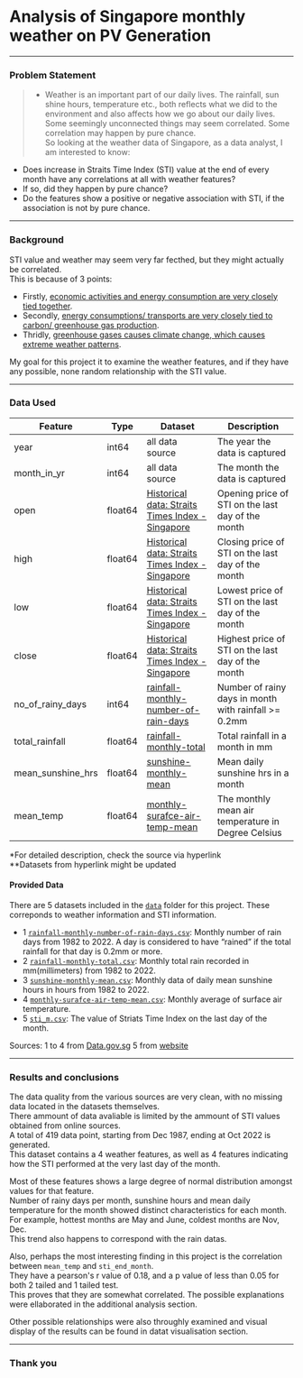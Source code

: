 # Analysis of Singapore monthly weather on PV Generation

---

### Problem Statement

> * Weather is an important part of our daily lives. The rainfall, sun shine hours, temperature etc., both reflects what we did to the environment and also affects how we go about our daily lives. Some seemingly unconnected things may seem correlated. Some correlation may happen by pure chance.  
So looking at the weather data of Singapore, as a data analyst, I am interested to know:  
- Does increase in Straits Time Index (STI) value at the end of every month have any correlations at all with weather features?  
- If so, did they happen by pure chance? 
- Do the features show a positive or negative association with STI, if the association is not by pure chance.

---

### Background

STI value and weather may seem very far fecthed, but they might actually be correlated.  
This is because of 3 points:  
 - Firstly, [economic activities and energy consumption are very closely tied together](https://www.ncbi.nlm.nih.gov/pmc/articles/PMC9328951/).  
 - Secondly, [energy consumptions/ transports are very closely tied to carbon/ greenhouse gas production](https://www.epa.gov/ghgemissions/sources-greenhouse-gas-emissions#:~:text=Human%20activities%20are%20responsible%20for,over%20the%20last%20150%20years.&text=The%20largest%20source%20of%20greenhouse,electricity%2C%20heat%2C%20and%20transportation.).  
 - Thridly, [greenhouse gases causes climate change, which causes extreme weather patterns](https://earthjustice.org/features/how-climate-change-is-fueling-extreme-weather).  

My goal for this project it to examine the weather features, and if they have any possible, none random relationship with the STI value.  


---

### Data Used

|Feature|Type|Dataset|Description|
|---|---|---|---|
|year|int64|all data source|The year the data is captured|
|month_in_yr|int64|all data source|The month the data is captured|
|open|float64|[Historical data: Straits Times Index - Singapore](https://stooq.com/q/d/?s=%5Esti&c=0&d1=19821228&d2=20230130&l=11&i=m)|Opening price of STI on the last day of the month
|high|float64|[Historical data: Straits Times Index - Singapore](https://stooq.com/q/d/?s=%5Esti&c=0&d1=19821228&d2=20230130&l=11&i=m)|Closing price of STI on the last day of the month
|low|float64|[Historical data: Straits Times Index - Singapore](https://stooq.com/q/d/?s=%5Esti&c=0&d1=19821228&d2=20230130&l=11&i=m)|Lowest price of STI on the last day of the month
|close|float64|[Historical data: Straits Times Index - Singapore](https://stooq.com/q/d/?s=%5Esti&c=0&d1=19821228&d2=20230130&l=11&i=m)|Highest price of STI on the last day of the month
|no_of_rainy_days|int64|[rainfall-monthly-number-of-rain-days](https://data.gov.sg/dataset/rainfall-monthly-number-of-rain-days)|Number of rainy days in month with rainfall >= 0.2mm|
|total_rainfall|float64|[rainfall-monthly-total](https://data.gov.sg/dataset/rainfall-monthly-total)|Total rainfall in a month in mm| 
|mean_sunshine_hrs|float64|[sunshine-monthly-mean](https://data.gov.sg/dataset/sunshine-duration-monthly-mean-daily-duration)|Mean daily sunshine hrs in a month|
|mean_temp|float64|[monthly-surafce-air-temp-mean](https://data.gov.sg/dataset/surface-air-temperature-monthly-mean)|The monthly mean air temperature in Degree Celsius|
  
    
*For detailed description, check the source via hyperlink  
**Datasets from hyperlink might be updated  

#### Provided Data

There are 5 datasets included in the [`data`](./data/) folder for this project. These correponds to weather information and STI information. 

* 1 [`rainfall-monthly-number-of-rain-days.csv`](./data/rainfall-monthly-number-of-rain-days.csv): Monthly number of rain days from 1982 to 2022. A day is considered to have “rained” if the total rainfall for that day is 0.2mm or more.
* 2 [`rainfall-monthly-total.csv`](./data/rainfall-monthly-total.csv): Monthly total rain recorded in mm(millimeters) from 1982 to 2022.
* 3 [`sunshine-monthly-mean.csv`](./data/sunshine-monthly-mean.csv): Monthly data of daily mean sunshine hours in hours from 1982 to 2022.
* 4 [`monthly-surafce-air-temp-mean.csv`](./data/monthly-surafce-air-temp-mean.csv): Monthly average of surface air temperature.
* 5 [`sti_m.csv`](./data/sti_m.csv): The value of Striats Time Index on the last day of the month. 

Sources:
1 to 4 from [Data.gov.sg](https://data.gov.sg/)
5 from [website](https://stooq.com/q/d/?s=%5Esti&c=0&d1=19821228&d2=20230130&l=11&i=m)

---

### Results and conclusions

The data quality from the various sources are very clean, with no missing data located in the datasets themselves.  
There ammount of data avaliable is limited by the ammount of STI values obtained from online sources.   
A total of 419 data point, starting from Dec 1987, ending at Oct 2022 is generated.  
This dataset contains a 4 weather features, as well as 4 features indicating how the STI performed at the very last day of the month.  

Most of these features shows a large degree of normal distribution amongst values for that feature.  
Number of rainy days per month, sunshine hours and mean daily temperature for the month showed distinct characteristics for each month.  
For example, hottest months are May and June, coldest months are Nov, Dec.   
This trend also happens to correspond with the rain datas.   


Also, perhaps the most interesting finding in this project is the correlation between `mean_temp` and `sti_end_month`.  
They have a pearson's r value of 0.18, and a p value of less than 0.05 for both 2 tailed and 1 tailed test.  
This proves that they are somewhat correlated. The possible explanations were ellaborated in the additional analysis section.

Other possible relationships were also throughly examined and visual display of the results can be found in datat visualisation section.  

---
### Thank you
